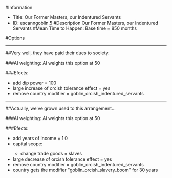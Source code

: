 #Information
 - Title: Our Former Masters, our Indentured Servants
 - ID: escanngoblin.5
#Description
Our Former Masters, our Indentured Servants
#Mean Time to Happen:
Base time = 850 months

#Options

___
##Very well, they have paid their dues to society.

###AI weighting:
AI weights this option at 50


###Efects:<ul><li>add dip power = 100</li><li>large increase of orcish tolerance effect = yes</li><li>remove country modifier = goblin_orcish_indentured_servants</li></ul>

___
##Actually, we've grown used to this arrangement...

###AI weighting:
AI weights this option at 50


###Efects:<ul><li>add years of income = 1.0</li><li>capital scope:</li><ul><li>change trade goods = slaves</li></ul><li>large decrease of orcish tolerance effect = yes</li><li>remove country modifier = goblin_orcish_indentured_servants</li><li>country gets the modifier "goblin_orcish_slavery_boom" for 30 years</li></ul>
